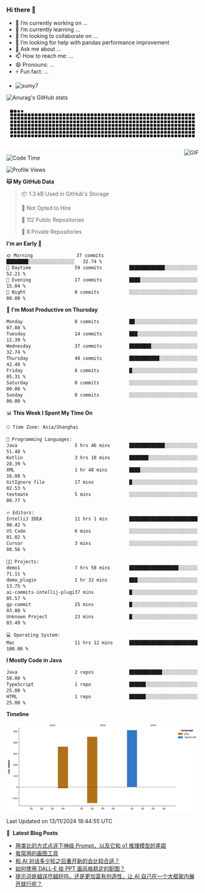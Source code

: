 ### Hi there 👋
<!--
**alloevil/alloevil** is a ✨ _special_ ✨ repository because its `README.md` (this file) appears on your GitHub profile.

Here are some ideas to get you started:

- 🔭 I’m currently working on ...
- 🌱 I’m currently learning ...
- 👯 I’m looking to collaborate on ...
- 🤔 I’m looking for help with ...
- 💬 Ask me about ...
- 📫 How to reach me: ...
- 😄 Pronouns: ...
- ⚡ Fun fact: ...
-->

- 🔭 I’m currently working on ...
- 🌱 I’m currently learning ...
- 👯 I’m looking to collaborate on ...
- 🤔 I’m looking for help with pandas performance improvement
- 💬 Ask me about ...
- 📫 How to reach me: ...
- 😄 Pronouns: ...
- ⚡ Fun fact: ...
  
+ ![sumy7](https://komarev.com/ghpvc/?username=alloevil)

![Anurag's GitHub stats](https://github-readme-stats.vercel.app/api?username=alloevil&show_icons=true&bg_color=00000000)

<picture align="center">
  <source media="(prefers-color-scheme: dark)" srcset="https://github.com/alloevil/alloevil/blob/output/github-contribution-grid-snake.svg">
  <source media="(prefers-color-scheme: dark)" srcset="https://github.com/alloevil/alloevil/blob/output/github-contribution-grid-snake.svg">
  <img alt="github contribution grid snake animation" src="https://github.com/alloevil/alloevil/blob/output/github-contribution-grid-snake.svg">
</picture>

<img align="right" alt="GIF" src="https://raw.githubusercontent.com/JoeyBling/JoeyBling/master/pic/pusheencode.gif" />

<!--START_SECTION:waka-->
![Code Time](http://img.shields.io/badge/Code%20Time-2%2C355%20hrs%2058%20mins-blue)

![Profile Views](http://img.shields.io/badge/Profile%20Views-0-blue)

**🐱 My GitHub Data** 

> 📦 1.3 kB Used in GitHub's Storage 
 > 
> 🚫 Not Opted to Hire
 > 
> 📜 112 Public Repositories 
 > 
> 🔑 8 Private Repositories 
 > 
**I'm an Early 🐤** 

```text
🌞 Morning                37 commits          ████████░░░░░░░░░░░░░░░░░   32.74 % 
🌆 Daytime                59 commits          █████████████░░░░░░░░░░░░   52.21 % 
🌃 Evening                17 commits          ████░░░░░░░░░░░░░░░░░░░░░   15.04 % 
🌙 Night                  0 commits           ░░░░░░░░░░░░░░░░░░░░░░░░░   00.00 % 
```
📅 **I'm Most Productive on Thursday** 

```text
Monday                   8 commits           ██░░░░░░░░░░░░░░░░░░░░░░░   07.08 % 
Tuesday                  14 commits          ███░░░░░░░░░░░░░░░░░░░░░░   12.39 % 
Wednesday                37 commits          ████████░░░░░░░░░░░░░░░░░   32.74 % 
Thursday                 48 commits          ███████████░░░░░░░░░░░░░░   42.48 % 
Friday                   6 commits           █░░░░░░░░░░░░░░░░░░░░░░░░   05.31 % 
Saturday                 0 commits           ░░░░░░░░░░░░░░░░░░░░░░░░░   00.00 % 
Sunday                   0 commits           ░░░░░░░░░░░░░░░░░░░░░░░░░   00.00 % 
```


📊 **This Week I Spent My Time On** 

```text
🕑︎ Time Zone: Asia/Shanghai

💬 Programming Languages: 
Java                     5 hrs 46 mins       █████████████░░░░░░░░░░░░   51.48 % 
Kotlin                   3 hrs 10 mins       ███████░░░░░░░░░░░░░░░░░░   28.39 % 
XML                      1 hr 48 mins        ████░░░░░░░░░░░░░░░░░░░░░   16.08 % 
GitIgnore file           17 mins             █░░░░░░░░░░░░░░░░░░░░░░░░   02.53 % 
textmate                 5 mins              ░░░░░░░░░░░░░░░░░░░░░░░░░   00.77 % 

🔥 Editors: 
IntelliJ IDEA            11 hrs 1 min        █████████████████████████   98.42 % 
VS Code                  6 mins              ░░░░░░░░░░░░░░░░░░░░░░░░░   01.02 % 
Cursor                   3 mins              ░░░░░░░░░░░░░░░░░░░░░░░░░   00.56 % 

🐱‍💻 Projects: 
demo1                    7 hrs 58 mins       ██████████████████░░░░░░░   71.11 % 
demo_plugin              1 hr 32 mins        ███░░░░░░░░░░░░░░░░░░░░░░   13.75 % 
ai-commits-intellij-plugi37 mins             █░░░░░░░░░░░░░░░░░░░░░░░░   05.57 % 
gp-commit                25 mins             █░░░░░░░░░░░░░░░░░░░░░░░░   03.80 % 
Unknown Project          23 mins             █░░░░░░░░░░░░░░░░░░░░░░░░   03.49 % 

💻 Operating System: 
Mac                      11 hrs 12 mins      █████████████████████████   100.00 % 
```

**I Mostly Code in Java** 

```text
Java                     2 repos             ████████████░░░░░░░░░░░░░   50.00 % 
TypeScript               1 repo              ██████░░░░░░░░░░░░░░░░░░░   25.00 % 
HTML                     1 repo              ██████░░░░░░░░░░░░░░░░░░░   25.00 % 
```



**Timeline**

![Lines of Code chart](https://raw.githubusercontent.com/alloevil/alloevil/main/assets/bar_graph.png)


 Last Updated on 13/11/2024 18:44:55 UTC
<!--END_SECTION:waka-->

📕 &nbsp;**Latest Blog Posts**
<!-- BLOG-POST-LIST:START -->
- [用类比的方式点评下神级 Prompt，以及它和 o1 推理模型的差距](https://baoyu.io/blog/comparing-god-level-prompts-to-o1-reasoning-models)
- [我常用的画图工具](https://baoyu.io/blog/my-usual-drawing-tools)
- [和 AI 对话多少轮之后重开新的会比较合适？](https://baoyu.io/blog/how-many-rounds-ai-conversation-before-new-session)
- [如何使用 DALL-E 给 PPT 画风格稳定的配图？](https://baoyu.io/blog/dall-e-ppt-image-style-guide)
- [提示词是越详尽越好吗，还是更加富有创造性，让 AI 自己在一个大框架内展开就行呢？](https://baoyu.io/blog/detailed-prompts-vs-creative-ai-framework)
<!-- BLOG-POST-LIST:END -->
